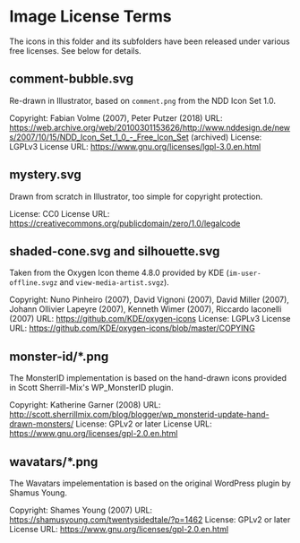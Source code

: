 # Image License Terms

The icons in this folder and its subfolders have been released under various free licenses. See below for details.

## comment-bubble.svg

Re-drawn in Illustrator, based on `comment.png` from the NDD Icon Set 1.0.

Copyright: Fabian Volme (2007), Peter Putzer (2018)
URL: <https://web.archive.org/web/20100301153626/http://www.nddesign.de/news/2007/10/15/NDD_Icon_Set_1_0_-_Free_Icon_Set> (archived)
License: LGPLv3
License URL: <https://www.gnu.org/licenses/lgpl-3.0.en.html>

## mystery.svg

Drawn from scratch in Illustrator, too simple for copyright protection.

License: CC0
License URL: <https://creativecommons.org/publicdomain/zero/1.0/legalcode>

## shaded-cone.svg and silhouette.svg

Taken from the Oxygen Icon theme 4.8.0 provided by KDE (`im-user-offline.svgz` and `view-media-artist.svgz`).

Copyright: Nuno Pinheiro (2007), David Vignoni (2007), David Miller (2007), Johann Ollivier Lapeyre (2007), Kenneth Wimer (2007), Riccardo Iaconelli (2007)
URL: <https://github.com/KDE/oxygen-icons>
License: LGPLv3
License URL: <https://github.com/KDE/oxygen-icons/blob/master/COPYING>

## monster-id/*.png

The MonsterID implementation is based on the hand-drawn icons provided in Scott Sherrill-Mix's WP_MonsterID plugin.

Copyright: Katherine Garner (2008)
URL: <http://scott.sherrillmix.com/blog/blogger/wp_monsterid-update-hand-drawn-monsters/>
License: GPLv2 or later
License URL: <https://www.gnu.org/licenses/gpl-2.0.en.html>

## wavatars/*.png

The Wavatars impelementation is based on the original WordPress plugin by Shamus Young.

Copyright: Shames Young (2007)
URL: <https://shamusyoung.com/twentysidedtale/?p=1462>
License: GPLv2 or later
License URL: <https://www.gnu.org/licenses/gpl-2.0.en.html>
